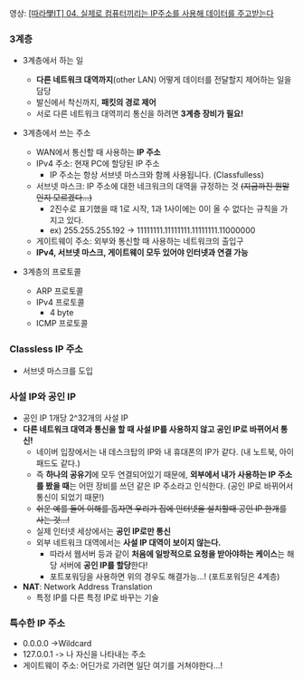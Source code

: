 영상: [[따라學IT] 04. 실제로 컴퓨터끼리는 IP주소를 사용해 데이터를 주고받는다](https://youtu.be/s5kIGnaNFvM?list=PL0d8NnikouEWcF1jJueLdjRIC4HsUlULi)

### 3계층

- 3계층에서 하는 일

  - **다른 네트워크 대역까지**(other LAN) 어떻게 데이터를 전달할지 제어하는 일을 담당
  - 발신에서 착신까지, **패킷의 경로 제어**
  - 서로 다른 네트워크 대역끼리 통신을 하려면 **3계층 장비가 필요!**

- 3계층에서 쓰는 주소

  - WAN에서 통신할 때 사용하는 **IP 주소**
  - IPv4 주소: 현재 PC에 할당된 IP 주소
    - IP 주소는 항상 서브넷 마스크와 함께 사용됩니다. (Classfulless)
  - 서브넷 마스크: IP 주소에 대한 네크워크의 대역을 규정하는 것 ~~(지금까진 뭔말인지 모르겠다...)~~
    - 2진수로 표기했을 때 1로 시작, 1과 1사이에는 0이 올 수 없다는 규칙을 가지고 있다.
    - ex) 255.255.255.192 -> 11111111.11111111.11111111.11000000
  - 게이트웨이 주소: 외부와 통신할 때 사용하는 네트워크의 출입구
  - **IPv4, 서브넷 마스크, 게이트웨이 모두 있어야 인터넷과 연결 가능**

- 3계층의 프로토콜

  - ARP 프로토콜
  - IPv4 프로토콜
    - 4 byte
  - ICMP 프로토콜
### Classless IP 주소

- 서브넷 마스크를 도입

### 사설 IP와 공인 IP

- 공인 IP 1개당 2^32개의 사설 IP
- **다른 네트워크 대역과 통신을 할 때 사설 IP를 사용하지 않고 공인 IP로 바뀌어서 통신!**
  - 네이버 입장에서는 내 데스크탑의 IP와 내 휴대폰의 IP가 같다. (내 노트북, 아이패드도 같다.)
  - 즉 **하나의 공유기**에 모두 연결되어있기 때문에, **외부에서 내가 사용하는 IP 주소를 봤을 때**는 어떤 장비를 쓰던 같은 IP 주소라고 인식한다. (공인 IP로 바뀌어서 통신이 되었기 때문!)
  - ~~쉬운 예를 들어 이해를 돕자면 우리가 집에 인터넷을 설치할때 공인 IP 한개를 사는 것...!~~
  - 실제 인터넷 세상에서는 **공인 IP로만 통신**
  - 외부 네트워크 대역에서는 **사설 IP 대역이 보이지 않는다.**
    - 따라서 웹서버 등과 같이 **처음에 일방적으로 요청을 받아야하는 케이스**는 해당 서버에 **공인 IP를 할당**한다!
    - 포트포워딩을 사용하면 위의 경우도 해결가능...! (포트포워딩은 4계층)
- **NAT**: Network Address Translation
  - 특정 IP를 다른 특정 IP로 바꾸는 기술

### 특수한 IP 주소

- 0.0.0.0 ->Wildcard
- 127.0.0.1 -> 나 자신을 나타내는 주소
- 게이트웨이 주소: 어딘가로 가려면 일단 여기를 거쳐야한다...!